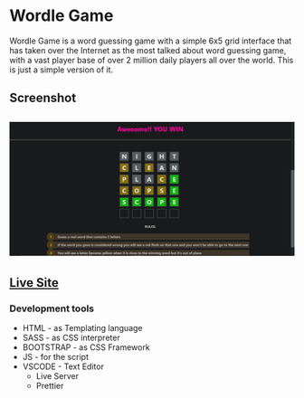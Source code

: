 # Wordle Game

Wordle Game is a word guessing game with a simple 6x5 grid interface that has taken over the Internet as the most talked about word guessing game, with a vast player base of over 2 million daily players all over the world. This is just a simple version of it.

## Screenshot

![Screenshot](./img/Screenshot.png)
---
## [Live Site](https://azizzmoe.github.io/wordle/)

### Development tools

- HTML - as Templating language
- SASS - as CSS interpreter
- BOOTSTRAP - as CSS Framework
- JS - for the script
- VSCODE - Text Editor
  - Live Server
  - Prettier
